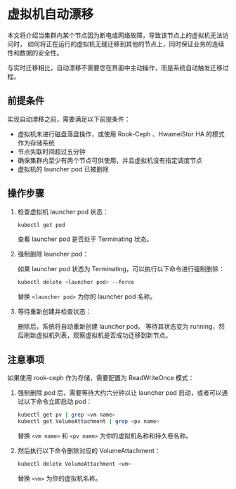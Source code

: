 # 虚拟机自动漂移

本文将介绍当集群内某个节点因为断电或网络故障，导致该节点上的虚拟机无法访问时，
如何将正在运行的虚拟机无缝迁移到其他的节点上，同时保证业务的连续性和数据的安全性。

与实时迁移相比，自动漂移不需要您在界面中主动操作，而是系统自动触发迁移过程。

## 前提条件

实现自动漂移之前，需要满足以下前提条件：

- 虚拟机未进行磁盘落盘操作，或使用 Rook-Ceph 、HwameiStor HA 的模式作为存储系统
- 节点失联时间超过五分钟
- 确保集群内至少有两个节点可供使用，并且虚拟机没有指定调度节点
- 虚拟机的 launcher pod 已被删除

## 操作步骤

1. 检查虚拟机 launcher pod 状态：

    ```sh
    kubectl get pod
    ```

    查看 launcher pod 是否处于 Terminating 状态。

2. 强制删除 launcher pod：

    如果 launcher pod 状态为 Terminating，可以执行以下命令进行强制删除：

    ```sh
    kubectl delete <launcher pod> --force
    ```

    替换 `<launcher pod>` 为你的 launcher pod 名称。

3. 等待重新创建并检查状态：

    删除后，系统将自动重新创建 launcher pod。
    等待其状态变为 running，然后刷新虚拟机列表，观察虚拟机是否成功迁移到新节点。

## 注意事项

如果使用 rook-ceph 作为存储，需要配置为 ReadWriteOnce 模式：

1. 强制删除 pod 后，需要等待大约六分钟以让 launcher pod 启动，或者可以通过以下命令立即启动 pod：

    ```sh
    kubectl get pv | grep <vm name>
    kubectl get VolumeAttachment | grep <pv name>
    ```

    替换 `<vm name>` 和 `<pv name>` 为你的虚拟机名称和持久卷名称。

2. 然后执行以下命令删除对应的 VolumeAttachment：

    ```sh
    kubectl delete VolumeAttachment <vm>
    ```

    替换 `<vm>` 为你的虚拟机名称。
